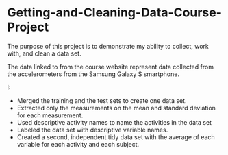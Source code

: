 # Getting-and-Cleaning-Data-Course-Project

The purpose of this project is to demonstrate my ability to collect, work with, and clean a data set.

The data linked to from the course website represent data collected from the accelerometers from the Samsung Galaxy S smartphone. 

I: 
- Merged the training and the test sets to create one data set.
- Extracted only the measurements on the mean and standard deviation for each measurement.
- Used descriptive activity names to name the activities in the data set
- Labeled the data set with descriptive variable names.
- Created a second, independent tidy data set with the average of each variable for each activity and each subject.
